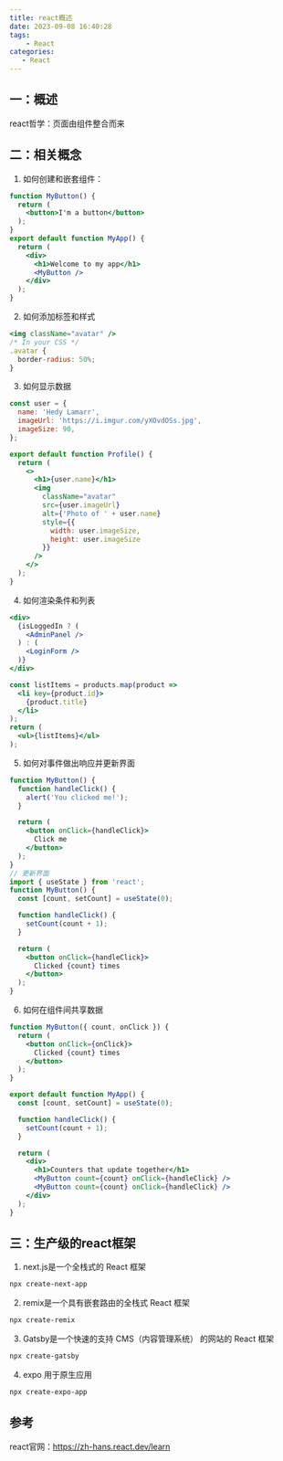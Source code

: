 ```yaml
---
title: react概述
date: 2023-09-08 16:40:28
tags:
    - React
categories: 
   - React
---
```


## 一：概述
react哲学：页面由组件整合而来

## 二：相关概念
1. 如何创建和嵌套组件：
```jsx
function MyButton() {
  return (
    <button>I'm a button</button>
  );
}
export default function MyApp() {
  return (
    <div>
      <h1>Welcome to my app</h1>
      <MyButton />
    </div>
  );
}
```
2. 如何添加标签和样式
```jsx
<img className="avatar" />
/* In your CSS */
.avatar {
  border-radius: 50%;
}
```
3. 如何显示数据
```jsx
const user = {
  name: 'Hedy Lamarr',
  imageUrl: 'https://i.imgur.com/yXOvdOSs.jpg',
  imageSize: 90,
};

export default function Profile() {
  return (
    <>
      <h1>{user.name}</h1>
      <img
        className="avatar"
        src={user.imageUrl}
        alt={'Photo of ' + user.name}
        style={{
          width: user.imageSize,
          height: user.imageSize
        }}
      />
    </>
  );
}
```
4. 如何渲染条件和列表
```jsx
<div>
  {isLoggedIn ? (
    <AdminPanel />
  ) : (
    <LoginForm />
  )}
</div>

const listItems = products.map(product =>
  <li key={product.id}>
    {product.title}
  </li>
);
return (
  <ul>{listItems}</ul>
);
```
5. 如何对事件做出响应并更新界面
```jsx
function MyButton() {
  function handleClick() {
    alert('You clicked me!');
  }

  return (
    <button onClick={handleClick}>
      Click me
    </button>
  );
}
// 更新界面
import { useState } from 'react';
function MyButton() {
  const [count, setCount] = useState(0);

  function handleClick() {
    setCount(count + 1);
  }

  return (
    <button onClick={handleClick}>
      Clicked {count} times
    </button>
  );
}
```
6. 如何在组件间共享数据
```jsx
function MyButton({ count, onClick }) {
  return (
    <button onClick={onClick}>
      Clicked {count} times
    </button>
  );
}

export default function MyApp() {
  const [count, setCount] = useState(0);

  function handleClick() {
    setCount(count + 1);
  }

  return (
    <div>
      <h1>Counters that update together</h1>
      <MyButton count={count} onClick={handleClick} />
      <MyButton count={count} onClick={handleClick} />
    </div>
  );
}
```

## 三：生产级的react框架
1. next.js是一个全栈式的 React 框架
```bash
npx create-next-app
```
2. remix是一个具有嵌套路由的全栈式 React 框架
```bash
npx create-remix
```
3. Gatsby是一个快速的支持 CMS（内容管理系统） 的网站的 React 框架
```bash
npx create-gatsby
```
4. expo 用于原生应用
```bash
npx create-expo-app
```

## 参考

react官网：https://zh-hans.react.dev/learn
